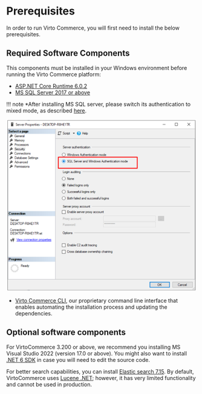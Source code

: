 ﻿# Prerequisites
In order to run Virto Commerce, you will first need to install the below prerequisites.

## Required Software Components
This components must be installed in your Windows environment before running the Virto Commerce platform:

 - [ASP.NET Core Runtime 6.0.2](https://dotnet.microsoft.com/en-us/download/dotnet/6.0 "Installing ASP.NET Core Runtime")
 - [MS SQL Server 2017 or above](https://www.microsoft.com/en-us/sql-server/sql-server-downloads "Installing MS SQL Server")

!!! note
    *After installing MS SQL server, please switch its authentication to mixed mode, as described [here](https://www.top-password.com/knowledge/sql-server-authentication-mode.html).

![Selecting server authentication mode](media/01-selecting-server-authentication.png)

- [Virto Commerce CLI](https://github.com/VirtoCommerce/vc-build), our proprietary command line interface that enables automating the installation process and updating the dependencies.

## Optional software components
For VirtoCommerce 3.200 or above, we recommend you installing MS Visual Studio 2022 (version 17.0 or above). You might also want to install [.NET 6 SDK](https://dotnet.microsoft.com/en-us/download/dotnet/6.0 "Installing .NET 6 SDK") in case you will need to edit the source code.

For better search capabilities, you can install [Elastic search 7.15](https://www.elastic.co/downloads/past-releases/elasticsearch-7-15-0). By default, VirtoCommerce uses [Lucene .NET](https://lucenenet.apache.org/); however, it has very limited functionality and cannot be used in production.
